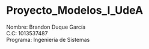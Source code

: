 # Proyecto_Modelos_I_UdeA

Nombre: Brandon Duque García 
<br>
C.C: 1013537487
<br>
Programa: Ingeniería de Sistemas 
